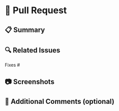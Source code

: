 # 🚀 Pull Request

## 📋 Summary 
<!-- Provide a brief explanation of the changes. Talk about the pins you chose for specific functions show related stm32cube or datahsheet related screenshots (inlcude pictures in the screenshot section) to the pins for those functions (for example if you chose pc1 for SPI1_MOSI show a screen shot of that in stmcube or for example if you chose 12 capacitors for the Vdd show the realted screenshot from the datasheet).-->

## 🔍 Related Issues
<!-- Link to issue that this PR fixes -->
Fixes #

## 📷 Screenshots
<!-- Add screenshots. -->

## 💬 Additional Comments (optional)
<!-- Any additional context or thoughts? -->